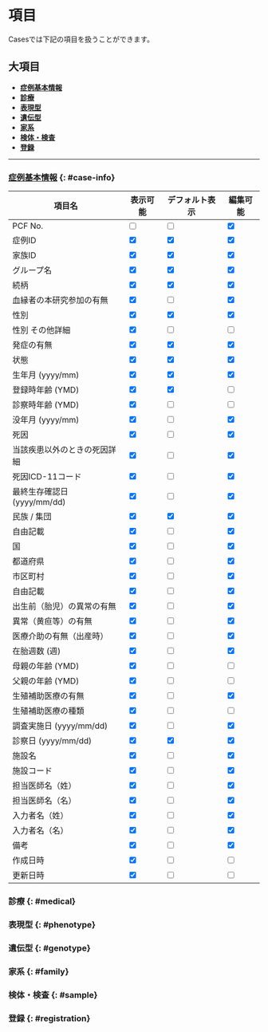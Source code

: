 # 項目

Casesでは下記の項目を扱うことができます。

## 大項目

- **[症例基本情報](#case-info)**
- **[診療](#medical)**
- **[表現型](#phenotype)**
- **[遺伝型](#genotype)**
- **[家系](#family)**
- **[検体・検査](#sample)**
- **[登録](#registration)**

---

### [症例基本情報](/cases/edit/case-basic-information) {: #case-info}

| 項目名 | 表示可能 | デフォルト表示 | 編集可能 |
| ---- | ---- | ---- | ---- |
| PCF No. | <input type="checkbox" class="readonly-input" /> | <input type="checkbox" class="readonly-input" /> | <input type="checkbox" class="readonly-input" checked /> |
| 症例ID | <input type="checkbox" class="readonly-input" checked /> | <input type="checkbox" class="readonly-input" checked /> | <input type="checkbox" class="readonly-input" checked /> |
| 家族ID | <input type="checkbox" class="readonly-input" checked /> | <input type="checkbox" class="readonly-input" checked /> | <input type="checkbox" class="readonly-input" checked /> |
| グループ名 | <input type="checkbox" class="readonly-input" checked /> | <input type="checkbox" class="readonly-input" checked /> | <input type="checkbox" class="readonly-input" checked /> |
| 続柄 | <input type="checkbox" class="readonly-input" checked /> | <input type="checkbox" class="readonly-input" checked /> | <input type="checkbox" class="readonly-input" checked /> |
| 血縁者の本研究参加の有無 | <input type="checkbox" class="readonly-input" checked /> | <input type="checkbox" class="readonly-input" /> | <input type="checkbox" class="readonly-input" checked /> |
| 性別 | <input type="checkbox" class="readonly-input" checked /> | <input type="checkbox" class="readonly-input" checked /> | <input type="checkbox" class="readonly-input" checked /> |
| 性別 その他詳細 | <input type="checkbox" class="readonly-input" checked /> | <input type="checkbox" class="readonly-input" /> | <input type="checkbox" class="readonly-input" /> |
| 発症の有無 | <input type="checkbox" class="readonly-input" checked /> | <input type="checkbox" class="readonly-input" checked /> | <input type="checkbox" class="readonly-input" checked /> |
| 状態 | <input type="checkbox" class="readonly-input" checked /> | <input type="checkbox" class="readonly-input" checked /> | <input type="checkbox" class="readonly-input" checked /> |
| 生年月 (yyyy/mm) | <input type="checkbox" class="readonly-input" checked /> | <input type="checkbox" class="readonly-input" checked /> | <input type="checkbox" class="readonly-input" checked /> |
| 登録時年齢 (YMD) | <input type="checkbox" class="readonly-input" checked /> | <input type="checkbox" class="readonly-input" checked /> | <input type="checkbox" class="readonly-input" /> |
| 診察時年齢 (YMD) | <input type="checkbox" class="readonly-input" checked /> | <input type="checkbox" class="readonly-input" /> | <input type="checkbox" class="readonly-input" /> |
| 没年月 (yyyy/mm) | <input type="checkbox" class="readonly-input" checked /> | <input type="checkbox" class="readonly-input" /> | <input type="checkbox" class="readonly-input" checked /> |
| 死因 | <input type="checkbox" class="readonly-input" checked /> | <input type="checkbox" class="readonly-input" /> | <input type="checkbox" class="readonly-input" checked /> |
| 当該疾患以外のときの死因詳細 | <input type="checkbox" class="readonly-input" checked /> | <input type="checkbox" class="readonly-input" /> | <input type="checkbox" class="readonly-input" checked /> |
| 死因ICD-11コード | <input type="checkbox" class="readonly-input" checked /> | <input type="checkbox" class="readonly-input" /> | <input type="checkbox" class="readonly-input" checked /> |
| 最終生存確認日 (yyyy/mm/dd) | <input type="checkbox" class="readonly-input" checked /> | <input type="checkbox" class="readonly-input" /> | <input type="checkbox" class="readonly-input" checked /> |
| 民族 / 集団 | <input type="checkbox" class="readonly-input" checked /> | <input type="checkbox" class="readonly-input" checked /> | <input type="checkbox" class="readonly-input" checked /> |
| 自由記載 | <input type="checkbox" class="readonly-input" checked /> | <input type="checkbox" class="readonly-input" /> | <input type="checkbox" class="readonly-input" checked /> |
| 国 | <input type="checkbox" class="readonly-input" checked /> | <input type="checkbox" class="readonly-input" /> | <input type="checkbox" class="readonly-input" checked /> |
| 都道府県 | <input type="checkbox" class="readonly-input" checked /> | <input type="checkbox" class="readonly-input" /> | <input type="checkbox" class="readonly-input" checked /> |
| 市区町村 | <input type="checkbox" class="readonly-input" checked /> | <input type="checkbox" class="readonly-input" /> | <input type="checkbox" class="readonly-input" checked /> |
| 自由記載 | <input type="checkbox" class="readonly-input" checked /> | <input type="checkbox" class="readonly-input" /> | <input type="checkbox" class="readonly-input" checked /> |
| 出生前（胎児）の異常の有無 | <input type="checkbox" class="readonly-input" checked /> | <input type="checkbox" class="readonly-input" /> | <input type="checkbox" class="readonly-input" checked /> |
| 異常（黄疸等）の有無 | <input type="checkbox" class="readonly-input" checked /> | <input type="checkbox" class="readonly-input" /> | <input type="checkbox" class="readonly-input" checked /> |
| 医療介助の有無（出産時） | <input type="checkbox" class="readonly-input" checked /> | <input type="checkbox" class="readonly-input" /> | <input type="checkbox" class="readonly-input" checked /> |
| 在胎週数 (週) | <input type="checkbox" class="readonly-input" checked /> | <input type="checkbox" class="readonly-input" /> | <input type="checkbox" class="readonly-input" checked /> |
| 母親の年齢 (YMD) | <input type="checkbox" class="readonly-input" checked /> | <input type="checkbox" class="readonly-input" /> | <input type="checkbox" class="readonly-input" /> |
| 父親の年齢 (YMD) | <input type="checkbox" class="readonly-input" checked /> | <input type="checkbox" class="readonly-input" /> | <input type="checkbox" class="readonly-input" /> |
| 生殖補助医療の有無 | <input type="checkbox" class="readonly-input" checked /> | <input type="checkbox" class="readonly-input" /> | <input type="checkbox" class="readonly-input" checked /> |
| 生殖補助医療の種類 | <input type="checkbox" class="readonly-input" checked /> | <input type="checkbox" class="readonly-input" /> | <input type="checkbox" class="readonly-input" /> |
| 調査実施日 (yyyy/mm/dd) | <input type="checkbox" class="readonly-input" checked /> | <input type="checkbox" class="readonly-input" /> | <input type="checkbox" class="readonly-input" checked /> |
| 診察日 (yyyy/mm/dd) | <input type="checkbox" class="readonly-input" checked /> | <input type="checkbox" class="readonly-input" checked /> | <input type="checkbox" class="readonly-input" checked /> |
| 施設名 | <input type="checkbox" class="readonly-input" checked /> | <input type="checkbox" class="readonly-input" /> | <input type="checkbox" class="readonly-input" checked /> |
| 施設コード | <input type="checkbox" class="readonly-input" checked /> | <input type="checkbox" class="readonly-input" /> | <input type="checkbox" class="readonly-input" checked /> |
| 担当医師名（姓） | <input type="checkbox" class="readonly-input" checked /> | <input type="checkbox" class="readonly-input" /> | <input type="checkbox" class="readonly-input" checked /> |
| 担当医師名（名） | <input type="checkbox" class="readonly-input" checked /> | <input type="checkbox" class="readonly-input" /> | <input type="checkbox" class="readonly-input" checked /> |
| 入力者名（姓） | <input type="checkbox" class="readonly-input" checked /> | <input type="checkbox" class="readonly-input" /> | <input type="checkbox" class="readonly-input" checked /> |
| 入力者名（名） | <input type="checkbox" class="readonly-input" checked /> | <input type="checkbox" class="readonly-input" /> | <input type="checkbox" class="readonly-input" checked /> |
| 備考 | <input type="checkbox" class="readonly-input" checked /> | <input type="checkbox" class="readonly-input" /> | <input type="checkbox" class="readonly-input" checked /> |
| 作成日時 | <input type="checkbox" class="readonly-input" checked /> | <input type="checkbox" class="readonly-input" /> | <input type="checkbox" class="readonly-input" /> |
| 更新日時 | <input type="checkbox" class="readonly-input" checked /> | <input type="checkbox" class="readonly-input" /> | <input type="checkbox" class="readonly-input" /> |

### 診療 {: #medical}

### 表現型 {: #phenotype}

### 遺伝型 {: #genotype}

### 家系 {: #family}

### 検体・検査 {: #sample}

### 登録 {: #registration}
